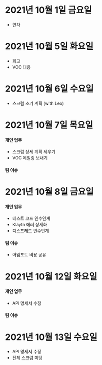 
# 2021년 10월 1일 금요일 

- 연차 

# 2021년 10월 5일 화요일 

- 회고 
- VOC 대응 

# 2021년 10월 6일 수요일 

- 스크럼 초기 계획 (with Leo) 

# 2021년 10월 7일 목요일 

#### 개인 업무 
- 스크럼 상세 계획 세우기 
- VOC 메일링 보내기 

#### 팀 이슈


# 2021년 10월 8일 금요일 

#### 개인 업무

- 테스트 코드 인수인계 
- Klaytn 에러 상세화 
- 디스프레드 인수인계 

#### 팀 이슈 

- 아임포트 비용 공유

# 2021년 10월 12일 화요일 

#### 개인 업무

- API 명세서 수정 

#### 팀 이슈 

# 2021년 10월 13일 수요일

- API 명세서 수정
- 전체 스크럼 미팅
